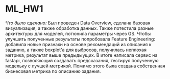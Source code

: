 # ML_HW1

*Что было сделано:*
Был проведен Data Overview, сделана базовая визуализация, а также обработка данных. Также потестила разные архитектуры для моделей, потюнила параметры через GS. Чтобы улучшить полученные результаты попробовала Feature Engineering: добавила новые признаки на основе рекомендаций из описания к заданию, а также boxplot'a для выбросов, получилась неплохая метрика, результат выше предыдыущих. В итоге написала сервис на fastapi, позволяющий создавать предсказания, тестируя полученную модельку с лучшей метрикой. Помимо этого была создана собственная бизнесовая метрика по описанию задания.

